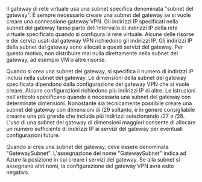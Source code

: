 Il gateway di rete virtuale usa una subnet specifica denominata "subnet del gateway". È sempre necessario creare una subnet del gateway se si vuole creare una connessione gateway VPN. Gli indirizzi IP specificati nella subnet del gateway fanno parte dell'intervallo di indirizzi IP della rete virtuale specificato quando si configura la rete virtuale. Alcune delle risorse e dei servizi usati dal gateway VPN richiedono gli indirizzi IP. Gli indirizzi IP della subnet del gateway sono allocati a questi servizi del gateway. Per questo motivo, non distribuire mai nulla direttamente nella subnet del gateway, ad esempio VM o altre risorse.

Quando si crea una subnet del gateway, si specifica il numero di indirizzi IP inclusi nella subnet del gateway. Le dimensioni della subnet del gateway specificata dipendono dalla configurazione del gateway VPN che si vuole creare. Alcune configurazioni richiedono più indirizzi IP di altre. Le istruzioni nell'articolo specificano quando è necessaria una subnet del gateway con determinate dimensioni. Nonostante sia tecnicamente possibile creare una subnet del gateway con dimensioni di /29 soltanto, è in genere consigliabile crearne una più grande che includa più indirizzi selezionando /27 o /28. L'uso di una subnet del gateway di dimensioni maggiori consente di allocare un numero sufficiente di indirizzi IP ai servizi del gateway per eventuali configurazioni future.

Quando si crea una subnet del gateway, deve essere denominata "GatewaySubnet". L'assegnazione del nome "GatewaySubnet" indica ad Azure la posizione in cui creare i servizi del gateway. Se alla subnet si assegnano altri nomi, la configurazione del gateway VPN avrà esito negativo.
